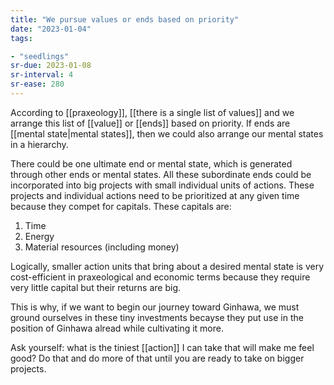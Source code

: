 ```yaml
---
title: "We pursue values or ends based on priority"
date: "2023-01-04"
tags:

- "seedlings"
sr-due: 2023-01-08
sr-interval: 4
sr-ease: 280
---
```


According to [[praxeology]], [[there is a single list of values]] and we arrange this list of [[value]] or [[ends]] based on priority. If ends are [[mental state|mental states]], then we could also arrange our mental states in a hierarchy.

There could be one ultimate end or mental state, which is generated through other ends or mental states. All these subordinate ends could be incorporated into big projects with small individual units of actions. These projects and individual actions need to be prioritized at any given time because they compet for capitals. These capitals are:
1. Time
2. Energy
3. Material resources (including money)

Logically, smaller action units that bring about a desired mental state is very cost-efficient in praxeological and economic terms because they require very little capital but their returns are big.

This is why, if we want to begin our journey toward Ginhawa, we must ground ourselves in these tiny investments becayse they put use in the position of Ginhawa alread while cultivating it more.

Ask yourself: what is the tiniest [[action]] I can take that will make me feel good? Do that and do more of that until you are ready to take on bigger projects.
